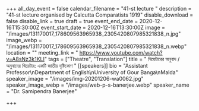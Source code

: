 +++
all_day_event = false
calendar_filename = "41-st lecture "
description = "41-st lecture organised by Calcutta Comparatists 1919"
disable_download = false
disable_link = true
draft = true
event_end_date = 2020-12-16T15:30:00Z
event_start_date = 2020-12-16T13:30:00Z
image = "/images/131170017_178609563965938_2305420807985321838_n.jpg"
image_webp = "/images/131170017_178609563965938_2305420807985321838_n.webp"
location = ""
meeting_link = " https://www.youtube.com/watch?v=A8sNz3k1KLI"
tags = ["Theatre", "Translation"]
title = " থিয়েটারের অনুবাদ / অনুবাদের থিয়েটার: একটি জাতীয় দৃষ্টিকোণ "
[[speakers]]
bio = "Assistant Professor\nDepartment of English\nUniversity of Gour Banga\nMalda"
speaker_image = "/images/img-20201206-wa0062.jpg"
speaker_image_webp = "/images/web-p-s-banerjee.webp"
speaker_name = "Dr. Samipendra Banerjee"

+++
